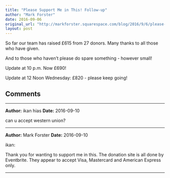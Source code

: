 ```yaml
---
title: "Please Support Me in This! Follow-up"
author: "Mark Forster"
date: 2016-09-06
original_url: "http://markforster.squarespace.com/blog/2016/9/6/please-support-me-in-this-follow-up.html"
layout: post
---
```


So far our team has raised £615 from 27 donors. Many thanks to all those who have given.

And to those who haven’t please do spare something - however small!

Update at 10 p.m. Now £690!

Update at 12 Noon Wednesday: £820 - please keep going!


## Comments

---

**Author:** ikan hias
**Date:** 2016-09-10

can u accept western union?

---

**Author:** Mark Forster
**Date:** 2016-09-10

ikan:  
  
Thank you for wanting to support me in this. The donation site is all done by Eventbrite. They appear to accept Visa, Mastercard and American Express only.

---
